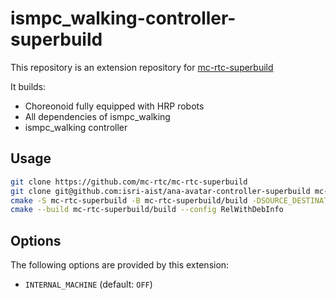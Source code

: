 ismpc_walking-controller-superbuild
==

This repository is an extension repository for [mc-rtc-superbuild](https://github.com/mc-rtc/mc-rtc-superbuild)

It builds:

- Choreonoid fully equipped with HRP robots
- All dependencies of ismpc_walking
- ismpc_walking controller

Usage
--

```bash
git clone https://github.com/mc-rtc/mc-rtc-superbuild
git clone git@github.com:isri-aist/ana-avatar-controller-superbuild mc-rtc-superbuild/extensions/ismpc-walking-superbuild
cmake -S mc-rtc-superbuild -B mc-rtc-superbuild/build -DSOURCE_DESTINATION=$HOME/devel/src -DBUILD_DESTINATION=$HOME/devel/build 
cmake --build mc-rtc-superbuild/build --config RelWithDebInfo
```

Options
--

The following options are provided by this extension:

- `INTERNAL_MACHINE` (default: `OFF`)
